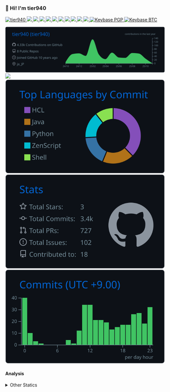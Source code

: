 ### 👋 Hi! I'm tier940

<p align="left"> 
  <a href="https://github.com/tier940/tier940/">
    <img src="https://komarev.com/ghpvc/?username=tier940" alt="tier940" />
  </a>
  <a href="http://twitter.com/tier940">
    <img height="20" src="https://img.shields.io/twitter/follow/tier940?label=Twitter&logo=twitter&style=flat" />
  </a>
  <a href="https://github.com/tier940">
    <img height="20" src="https://img.shields.io/github/followers/tier940?label=follow&logo=github&style=flat" />
  </a>
  <a href="https://www.reddit.com/user/tier940">
    <img height="20" src="https://img.shields.io/reddit/user-karma/combined/tier940?label=Reddit&logo=reddit&style=flat" />
  </a>
  <a href="https://stackoverflow.com/users/17317833/tier940">
    <img height="20" src="https://img.shields.io/stackexchange/stackoverflow/r/17317833?label=StackOverflow&logo=stack-overflow&style=flat" />
  </a>
  <a href="https://zenn.dev/tier940">
    <img height="20" src="https://zenn.badge.nikaera.com/s/tier940/likes" />
  </a>
  <a href="https://zenn.dev/tier940">
    <img height="20" src="https://zenn.badge.nikaera.com/s/tier940/followers" />
  </a>
  <a href="https://zenn.dev/tier940">
    <img height="20" src="https://zenn.badge.nikaera.com/s/tier940/articles" />
  </a>
  <a href="http://qiita.com/tier940">
    <img height="20" src="https://qiita-badge.apiapi.app/s/tier940/posts.svg" />
  </a>
  <a href="http://qiita.com/tier940">
    <img height="20" src="https://qiita-badge.apiapi.app/s/tier940/contributions.svg" />
  </a>
  <a href="https://github.com/tier940/tier940/">
    <img height="20" src="https://github.com/tier940/tier940/actions/workflows/main.yml/badge.svg" />
  </a>
  <a href="https://keybase.io/tier940">
    <img alt="Keybase PGP" src="https://img.shields.io/keybase/pgp/tier940">
  </a>
  <a href="https://keybase.io/tier940">
    <img alt="Keybase BTC" src="https://img.shields.io/keybase/btc/tier940">
  </a>
</p>

[![](https://raw.githubusercontent.com/tier940/tier940/main/profile-summary-card-output/github_dark/0-profile-details.svg)](https://github.com/vn7n24fzkq/github-profile-summary-cards)
[![](https://raw.githubusercontent.com/tier940/tier940/main/profile-summary-card-output/github_dark/1-repos-per-language.svg)](https://github.com/vn7n24fzkq/github-profile-summary-cards) [![](https://raw.githubusercontent.com/tier940/tier940/main/profile-summary-card-output/github_dark/2-most-commit-language.svg)](https://github.com/vn7n24fzkq/github-profile-summary-cards)
[![](https://raw.githubusercontent.com/tier940/tier940/main/profile-summary-card-output/github_dark/3-stats.svg)](https://github.com/vn7n24fzkq/github-profile-summary-cards) [![](https://raw.githubusercontent.com/tier940/tier940/main/profile-summary-card-output/github_dark/4-productive-time.svg)](https://github.com/vn7n24fzkq/github-profile-summary-cards)


#### Analysis
<!-- <img height="150" src="https://github.com/tier940/tier940/blob/master/images/stat.svg" alt="Alternative Text"/> -->

<details>
  <summary>Other Statics</summary>
  <!--START_SECTION:waka-->
![Code Time](http://img.shields.io/badge/Code%20Time-5%2C298%20hrs%2047%20mins-blue)

**🐱 My GitHub Data** 

> 📦 46.2 kB Used in GitHub's Storage 
 > 
> 💼 Opted to Hire
 > 
> 📜 13 Public Repositories 
 > 
> 🔑 6 Private Repositories 
 > 
**I'm an Early 🐤** 

```text
🌞 Morning                2519 commits        ████░░░░░░░░░░░░░░░░░░░░░   16.39 % 
🌆 Daytime                5578 commits        █████████░░░░░░░░░░░░░░░░   36.30 % 
🌃 Evening                5659 commits        █████████░░░░░░░░░░░░░░░░   36.83 % 
🌙 Night                  1611 commits        ███░░░░░░░░░░░░░░░░░░░░░░   10.48 % 
```
📅 **I'm Most Productive on Saturday** 

```text
Monday                   1664 commits        ███░░░░░░░░░░░░░░░░░░░░░░   10.83 % 
Tuesday                  2405 commits        ████░░░░░░░░░░░░░░░░░░░░░   15.65 % 
Wednesday                1853 commits        ███░░░░░░░░░░░░░░░░░░░░░░   12.06 % 
Thursday                 1569 commits        ███░░░░░░░░░░░░░░░░░░░░░░   10.21 % 
Friday                   2228 commits        ████░░░░░░░░░░░░░░░░░░░░░   14.50 % 
Saturday                 2940 commits        █████░░░░░░░░░░░░░░░░░░░░   19.13 % 
Sunday                   2708 commits        ████░░░░░░░░░░░░░░░░░░░░░   17.62 % 
```


📊 **This Week I Spent My Time On** 

```text
🕑︎ Time Zone: Asia/Tokyo

💬 Programming Languages: 
Other                    34 hrs 41 mins      ██████████████████░░░░░░░   70.67 % 
Terraform                4 hrs 50 mins       ██░░░░░░░░░░░░░░░░░░░░░░░   09.88 % 
YAML                     2 hrs 45 mins       █░░░░░░░░░░░░░░░░░░░░░░░░   05.61 % 
Bash                     1 hr 57 mins        █░░░░░░░░░░░░░░░░░░░░░░░░   03.98 % 
Markdown                 1 hr 34 mins        █░░░░░░░░░░░░░░░░░░░░░░░░   03.22 % 

🔥 Editors: 
Chrome                   34 hrs 53 mins      ██████████████████░░░░░░░   71.09 % 
VS Code                  10 hrs 38 mins      █████░░░░░░░░░░░░░░░░░░░░   21.67 % 
Edge                     2 hrs 55 mins       █░░░░░░░░░░░░░░░░░░░░░░░░   05.97 % 
IntelliJ IDEA            37 mins             ░░░░░░░░░░░░░░░░░░░░░░░░░   01.27 % 

💻 Operating System: 
Windows                  38 hrs 44 mins      ████████████████████░░░░░   78.94 % 
Linux                    10 hrs 20 mins      █████░░░░░░░░░░░░░░░░░░░░   21.06 % 
```

**I Mostly Code in Java** 

```text
Java                     13 repos            ████████████░░░░░░░░░░░░░   46.43 % 
Shell                    3 repos             ███░░░░░░░░░░░░░░░░░░░░░░   10.71 % 
ZenScript                3 repos             ███░░░░░░░░░░░░░░░░░░░░░░   10.71 % 
Python                   2 repos             ██░░░░░░░░░░░░░░░░░░░░░░░   07.14 % 
HTML                     1 repo              █░░░░░░░░░░░░░░░░░░░░░░░░   03.57 % 
```



**Timeline**

![Lines of Code chart](https://raw.githubusercontent.com/tier940/tier940/main/assets/bar_graph.png)


 Last Updated on 27/02/2025 00:08:37 UTC
<!--END_SECTION:waka-->
</details>
